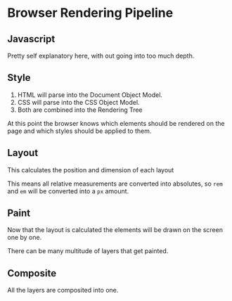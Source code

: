 # Browser Rendering Pipeline

## Javascript

Pretty self explanatory here, with out going into too much depth.

## Style

1. HTML will parse into the Document Object Model.
2. CSS will parse into the CSS Object Model.
3. Both are combined into the Rendering Tree

At this point the browser knows which elements should be rendered on the page and which styles should be applied to them.

## Layout

This calculates the position and dimension of each layout

This means all relative measurements are converted into absolutes, so ```rem``` and ```em``` will be converted into a ```px``` amount.

## Paint

Now that the layout is calculated the elements will be drawn on the screen one by one.

There can be many multitude of layers that get painted.

## Composite

All the layers are composited into one.

